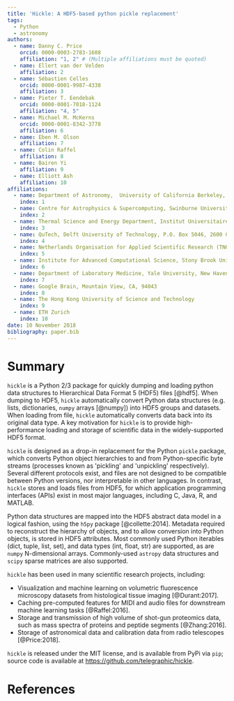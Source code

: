 ```yaml
---
title: 'Hickle: A HDF5-based python pickle replacement'
tags:
  - Python
  - astronomy
authors:
  - name: Danny C. Price
    orcid: 0000-0003-2783-1608
    affiliation: "1, 2" # (Multiple affiliations must be quoted)
  - name: Ellert van der Velden
    affiliation: 2
  - name: Sébastien Celles
    orcid: 0000-0001-9987-4338
    affiliation: 3
  - name: Pieter T. Eendebak
    orcid: 0000-0001-7018-1124
    affiliation: "4, 5"
  - name: Michael M. McKerns
    orcid: 0000-0001-8342-3778
    affiliation: 6
  - name: Eben M. Olson
    affiliation: 7
  - name: Colin Raffel
    affiliation: 8
  - name: Bairen Yi
    affiliation: 9
  - name: Elliott Ash
    affiliation: 10
affiliations:
  - name: Department of Astronomy,  University of California Berkeley, Berkeley CA 94720
    index: 1
  - name: Centre for Astrophysics & Supercomputing, Swinburne University of Technology, Hawthorn, VIC 3122, Australia
    index: 2
  - name: Thermal Science and Energy Department, Institut Universitaire de Technologie de Poitiers - Université de Poitiers, France
    index: 3
  - name: QuTech, Delft University of Technology, P.O. Box 5046, 2600 GA Delft, The Netherlands
    index: 4
  - name: Netherlands Organisation for Applied Scientific Research (TNO), P.O. Box 155, 2600 AD Delft, The Netherlands
    index: 5
  - name: Institute for Advanced Computational Science, Stony Brook University, Stony Brook, NY 11794-5250
    index: 6
  - name: Department of Laboratory Medicine, Yale University, New Haven CT 06510 USA
    index: 7
  - name: Google Brain, Mountain View, CA, 94043
    index: 8
  - name: The Hong Kong University of Science and Technology
    index: 9
  - name: ETH Zurich
    index: 10
date: 10 November 2018
bibliography: paper.bib
---
```


# Summary
``hickle`` is a Python 2/3 package for quickly dumping and loading python data structures to Hierarchical Data Format 5 (HDF5) files [@hdf5]. When dumping to HDF5, ``hickle`` automatically convert Python data structures (e.g. lists, dictionaries, ``numpy`` arrays [@numpy]) into HDF5 groups and datasets. When loading from file, ``hickle`` automatically converts data back into its original data type. A key motivation for ``hickle`` is to provide high-performance loading and storage of scientific data in the widely-supported HDF5 format.

``hickle`` is designed as a drop-in replacement for the Python ``pickle`` package, which converts Python object hierarchies to and from Python-specific byte streams (processes known as 'pickling' and 'unpickling' respectively). Several different protocols exist, and files are not designed to be compatible between Python versions, nor interpretable in other languages. In contrast, ``hickle`` stores and loads files from HDF5, for which application programming interfaces (APIs) exist in most major languages, including C, Java, R, and MATLAB.

Python data structures are mapped into the HDF5 abstract data model in a logical fashion, using the ``h5py`` package [@collette:2014]. Metadata required to reconstruct the hierarchy of objects, and to allow conversion into Python objects, is stored in HDF5 attributes. Most commonly used Python iterables (dict, tuple, list, set), and data types (int, float, str) are supported, as are ``numpy``  N-dimensional arrays. Commonly-used ``astropy`` data structures and ``scipy`` sparse matrices are also supported.

``hickle`` has been used in many scientific research projects, including:

* Visualization and machine learning on volumetric fluorescence microscopy datasets from histological tissue imaging [@Durant:2017].
* Caching pre-computed features for MIDI and audio files for downstream machine learning tasks [@Raffel:2016].  
* Storage and transmission of high volume of shot-gun proteomics data, such as mass spectra of proteins and peptide segments [@Zhang:2016].
* Storage of astronomical data and calibration data from radio telescopes [@Price:2018].

``hickle`` is released under the MIT license, and is available from PyPi via ``pip``; source code is available at
 https://github.com/telegraphic/hickle.

# References
